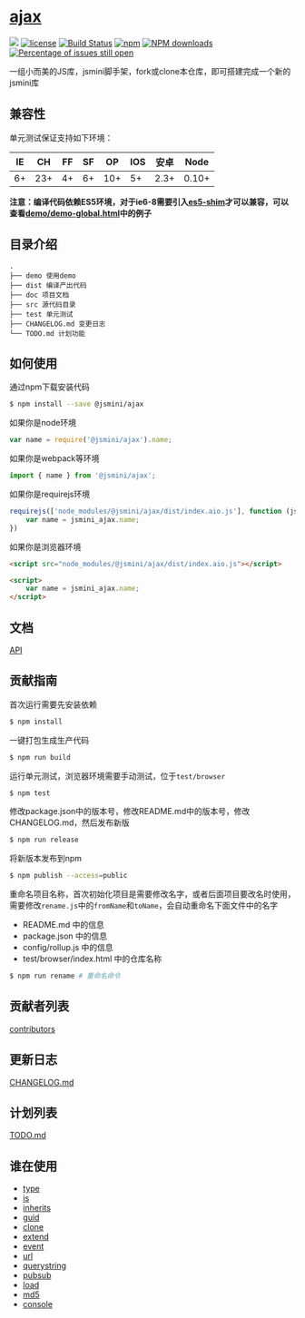 # [ajax](https://github.com/jsmini/ajax) 

[![](https://img.shields.io/badge/Powered%20by-jslib%20ajax-brightgreen.svg)](https://github.com/yanhaijing/jslib-ajax)
[![license](https://img.shields.io/badge/license-MIT-blue.svg)](https://github.com/jsmini/ajax/blob/master/LICENSE)
[![Build Status](https://travis-ci.org/jsmini/ajax.svg?branch=master)](https://travis-ci.org/jsmini/ajax)
[![npm](https://img.shields.io/badge/npm-0.1.0-orange.svg)](https://www.npmjs.com/package/@jsmini/ajax)
[![NPM downloads](http://img.shields.io/npm/dm/@jsmini/ajax.svg?style=flat-square)](http://www.npmtrends.com/@jsmini/ajax)
[![Percentage of issues still open](http://isitmaintained.com/badge/open/jsmini/ajax.svg)](http://isitmaintained.com/project/jsmini/ajax "Percentage of issues still open")

一组小而美的JS库，jsmini脚手架，fork或clone本仓库，即可搭建完成一个新的jsmini库

## 兼容性
单元测试保证支持如下环境：

| IE   | CH   | FF   | SF   | OP   | IOS  | 安卓   | Node  |
| ---- | ---- | ---- | ---- | ---- | ---- | ---- | ----- |
| 6+   | 23+  | 4+   | 6+   | 10+  | 5+   | 2.3+ | 0.10+ |

**注意：编译代码依赖ES5环境，对于ie6-8需要引入[es5-shim](http://github.com/es-shims/es5-shim/)才可以兼容，可以查看[demo/demo-global.html](../demo/demo-global.html)中的例子**

## 目录介绍

```
.
├── demo 使用demo
├── dist 编译产出代码
├── doc 项目文档
├── src 源代码目录
├── test 单元测试
├── CHANGELOG.md 变更日志
└── TODO.md 计划功能
```

## 如何使用
通过npm下载安装代码

```bash
$ npm install --save @jsmini/ajax
```

如果你是node环境

```js
var name = require('@jsmini/ajax').name;
```

如果你是webpack等环境

```js
import { name } from '@jsmini/ajax';
```

如果你是requirejs环境

```js
requirejs(['node_modules/@jsmini/ajax/dist/index.aio.js'], function (jsmini_ajax) {
    var name = jsmini_ajax.name;
})
```

如果你是浏览器环境

```html
<script src="node_modules/@jsmini/ajax/dist/index.aio.js"></script>

<script>
    var name = jsmini_ajax.name;
</script>
```

## 文档
[API](https://github.com/jsmini/ajax/blob/master/doc/api.md)

## 贡献指南
首次运行需要先安装依赖

```bash
$ npm install
```

一键打包生成生产代码

```bash
$ npm run build
```

运行单元测试，浏览器环境需要手动测试，位于`test/browser`

```bash
$ npm test
```

修改package.json中的版本号，修改README.md中的版本号，修改CHANGELOG.md，然后发布新版

```bash
$ npm run release
```

将新版本发布到npm

```bash
$ npm publish --access=public
```

重命名项目名称，首次初始化项目是需要修改名字，或者后面项目要改名时使用，需要修改`rename.js`中的`fromName`和`toName`，会自动重命名下面文件中的名字

- README.md 中的信息
- package.json 中的信息
- config/rollup.js 中的信息
- test/browser/index.html 中的仓库名称

```bash
$ npm run rename # 重命名命令
```

## 贡献者列表
[contributors](https://github.com/jsmini/ajax/graphs/contributors)

## 更新日志
[CHANGELOG.md](https://github.com/jsmini/ajax/blob/master/CHANGELOG.md)

## 计划列表
[TODO.md](https://github.com/jsmini/ajax/blob/master/TODO.md)

## 谁在使用

- [type](https://github.com/jsmini/type)
- [is](https://github.com/jsmini/is)
- [inherits](https://github.com/jsmini/inherits)
- [guid](https://github.com/jsmini/guid)
- [clone](https://github.com/jsmini/clone)
- [extend](https://github.com/jsmini/extend)
- [event](https://github.com/jsmini/event)
- [url](https://github.com/jsmini/url)
- [querystring](https://github.com/jsmini/querystring)
- [pubsub](https://github.com/jsmini/pubsub)
- [load](https://github.com/jsmini/load)
- [md5](https://github.com/jsmini/md5)
- [console](https://github.com/jsmini/console)
